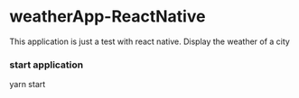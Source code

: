 # weatherApp-ReactNative
This application is just a test with react native. Display the weather of a city
### start application
yarn start
